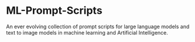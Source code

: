 # ML-Prompt-Scripts
An ever evolving collection of prompt scripts for large language models and text to image models in machine learning and Artificial Intelligence.
